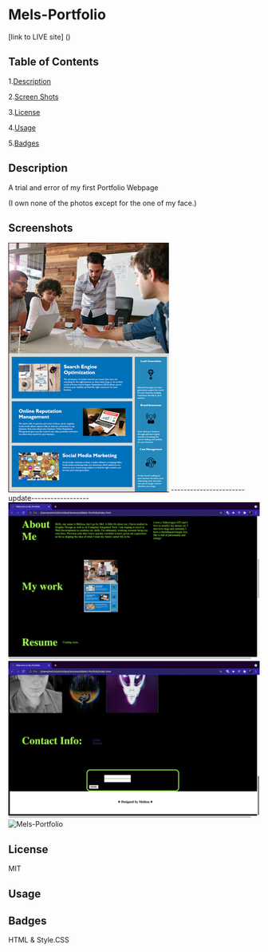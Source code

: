 # Mels-Portfolio


[link to LIVE site] ()

## Table of Contents

1.[Description](#Description)

2.[Screen Shots](#Screenshots)

3.[License](#License)

4.[Usage](#Usage)

5.[Badges](#Badges)

## Description
A trial and error of my first Portfolio Webpage 

(I own none of the photos except for the one of my face.)


## Screenshots
![Mels-Portfolio](assets/images/mockexpect.png)
-----------------------update------------------
![Mels-Portfolio](assets/images/ss1030.png)
![Mels-Portfolio](assets/images/ss1031.png)
![Mels-Portfolio](assets/images/ss1032.png)


## License
MIT

## Usage

## Badges
HTML & Style.CSS